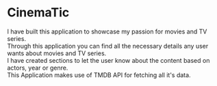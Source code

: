 # CinemaTic

I have built this application to showcase my passion for movies and TV series.\
Through this application you can find all the necessary details any user wants about movies and TV series.\
I have created sections to let the user know about the content based on actors, year or genre.\
This Application makes use of TMDB API for fetching all it's data.

